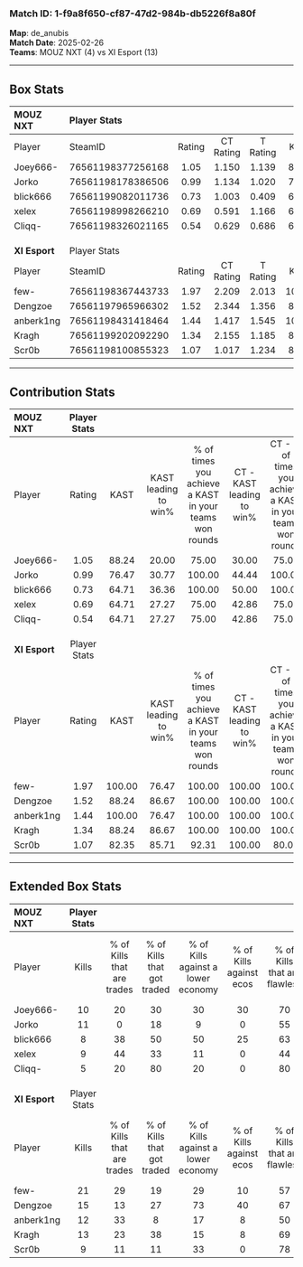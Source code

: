 ### Match ID: 1-f9a8f650-cf87-47d2-984b-db5226f8a80f  
**Map**: de_anubis  
**Match Date**: 2025-02-26  
**Teams**: MOUZ NXT (4) vs XI Esport (13)  

---  

## Box Stats  

| **MOUZ NXT**  | Player Stats      |        |           |          |        |       |       |         |        |      |     |
| :- | :- | :-: | :-: | :-: | :-: | :-: | :-: | :-: | :-: | :-: | :-: |
| Player        | SteamID           | Rating | CT Rating | T Rating |  KAST  |  ADR  | Kills | Assists | Deaths | K/D  | HS% |
| Joey666-      | 76561198377256168 |  1.05  |   1.150   |  1.139   | 88.24  | 65.2  |  10   |    1    |   12   | 0.83 | 50  |
| Jorko         | 76561198178386506 |  0.99  |   1.134   |  1.020   | 76.47  | 61.7  |  11   |    3    |   13   | 0.85 | 63  |
| blick666      | 76561199082011736 |  0.73  |   1.003   |  0.409   | 64.71  | 65.4  |   8   |    4    |   14   | 0.57 | 62  |
| xelex         | 76561198998266210 |  0.69  |   0.591   |  1.166   | 64.71  | 54.9  |   9   |    5    |   16   | 0.56 | 66  |
| Cliqq-        | 76561198326021165 |  0.54  |   0.629   |  0.686   | 64.71  | 58.2  |   5   |    6    |   15   | 0.33 | 60  |
|               |                   |        |           |          |        |       |       |         |        |      |     |
|               |                   |        |           |          |        |       |       |         |        |      |     |
|               |                   |        |           |          |        |       |       |         |        |      |     |
| **XI Esport** | Player Stats      |        |           |          |        |       |       |         |        |      |     |
| Player        | SteamID           | Rating | CT Rating | T Rating |  KAST  |  ADR  | Kills | Assists | Deaths | K/D  | HS% |
| few-          | 76561198367443733 |  1.97  |   2.209   |  2.013   | 100.00 | 100.9 |  21   |    2    |   7    | 3.00 | 52  |
| Dengzoe       | 76561197965966302 |  1.52  |   2.344   |  1.356   | 88.24  | 103.7 |  15   |    6    |   10   | 1.50 | 46  |
| anberk1ng     | 76561198431418464 |  1.44  |   1.417   |  1.545   | 100.00 | 77.2  |  12   |    2    |   7    | 1.71 | 58  |
| Kragh         | 76561199202092290 |  1.34  |   2.155   |  1.185   | 88.24  | 78.4  |  13   |    7    |   10   | 1.30 | 84  |
| Scr0b         | 76561198100855323 |  1.07  |   1.017   |  1.234   | 82.35  | 64.8  |   9   |    5    |   9    | 1.00 | 22  |
---  

## Contribution Stats  

| **MOUZ NXT**  | Player Stats |        |                      |                                                        |                           |                                                             |                          |                                                            |
| :- | :-: | :-: | :-: | :-: | :-: | :-: | :-: | :-: |
| Player        |    Rating    |  KAST  | KAST leading to win% | % of times you achieve a KAST in your teams won rounds | CT - KAST leading to win% | CT - % of times you achieve a KAST in your teams won rounds | T - KAST leading to win% | T - % of times you achieve a KAST in your teams won rounds |
| Joey666-      |     1.05     | 88.24  |        20.00         |                         75.00                          |           30.00           |                            75.00                            |           0.00           |                            0.00                            |
| Jorko         |     0.99     | 76.47  |        30.77         |                         100.00                         |           44.44           |                           100.00                            |           0.00           |                            0.00                            |
| blick666      |     0.73     | 64.71  |        36.36         |                         100.00                         |           50.00           |                           100.00                            |           0.00           |                            0.00                            |
| xelex         |     0.69     | 64.71  |        27.27         |                         75.00                          |           42.86           |                            75.00                            |           0.00           |                            0.00                            |
| Cliqq-        |     0.54     | 64.71  |        27.27         |                         75.00                          |           42.86           |                            75.00                            |           0.00           |                            0.00                            |
|               |              |        |                      |                                                        |                           |                                                             |                          |                                                            |
|               |              |        |                      |                                                        |                           |                                                             |                          |                                                            |
|               |              |        |                      |                                                        |                           |                                                             |                          |                                                            |
| **XI Esport** | Player Stats |        |                      |                                                        |                           |                                                             |                          |                                                            |
| Player        |    Rating    |  KAST  | KAST leading to win% | % of times you achieve a KAST in your teams won rounds | CT - KAST leading to win% | CT - % of times you achieve a KAST in your teams won rounds | T - KAST leading to win% | T - % of times you achieve a KAST in your teams won rounds |
| few-          |     1.97     | 100.00 |        76.47         |                         100.00                         |          100.00           |                           100.00                            |          66.67           |                           100.00                           |
| Dengzoe       |     1.52     | 88.24  |        86.67         |                         100.00                         |          100.00           |                           100.00                            |          80.00           |                           100.00                           |
| anberk1ng     |     1.44     | 100.00 |        76.47         |                         100.00                         |          100.00           |                           100.00                            |          66.67           |                           100.00                           |
| Kragh         |     1.34     | 88.24  |        86.67         |                         100.00                         |          100.00           |                           100.00                            |          80.00           |                           100.00                           |
| Scr0b         |     1.07     | 82.35  |        85.71         |                         92.31                          |          100.00           |                            80.00                            |          80.00           |                           100.00                           |
---  

## Extended Box Stats  

| **MOUZ NXT**  | Player Stats |                            |                            |                                    |                         |                              |                                 |        |                             |                                     |                          |                               |                            |
| :- | :-: | :-: | :-: | :-: | :-: | :-: | :-: | :-: | :-: | :-: | :-: | :-: | :-: |
| Player        |    Kills     | % of Kills that are trades | % of Kills that got traded | % of Kills against a lower economy | % of Kills against ecos | % of Kills that are flawless | % of Kills that are close duels | Deaths | % of Deaths that get traded | % of Deaths against a lower economy | % of Deaths against ecos | % of Deaths that are flawless | % of Deaths that are close |
| Joey666-      |      10      |             20             |             30             |                 30                 |           30            |              70              |                0                |   12   |             25              |                  0                  |            0             |              58               |             8              |
| Jorko         |      11      |             0              |             18             |                 9                  |            0            |              55              |               18                |   13   |             23              |                 15                  |            8             |              77               |             8              |
| blick666      |      8       |             38             |             50             |                 50                 |           25            |              63              |                0                |   14   |             21              |                  7                  |            7             |              64               |             14             |
| xelex         |      9       |             44             |             33             |                 11                 |            0            |              44              |               11                |   16   |             13              |                 13                  |            6             |              69               |             13             |
| Cliqq-        |      5       |             20             |             80             |                 20                 |            0            |              80              |                0                |   15   |             27              |                 13                  |            7             |              53               |             7              |
|               |              |                            |                            |                                    |                         |                              |                                 |        |                             |                                     |                          |                               |                            |
|               |              |                            |                            |                                    |                         |                              |                                 |        |                             |                                     |                          |                               |                            |
|               |              |                            |                            |                                    |                         |                              |                                 |        |                             |                                     |                          |                               |                            |
| **XI Esport** | Player Stats |                            |                            |                                    |                         |                              |                                 |        |                             |                                     |                          |                               |                            |
| Player        |    Kills     | % of Kills that are trades | % of Kills that got traded | % of Kills against a lower economy | % of Kills against ecos | % of Kills that are flawless | % of Kills that are close duels | Deaths | % of Deaths that get traded | % of Deaths against a lower economy | % of Deaths against ecos | % of Deaths that are flawless | % of Deaths that are close |
| few-          |      21      |             29             |             19             |                 29                 |           10            |              57              |                5                |   7    |             43              |                 29                  |            0             |              43               |             14             |
| Dengzoe       |      15      |             13             |             27             |                 73                 |           40            |              67              |               20                |   10   |             40              |                 30                  |            10            |              50               |             20             |
| anberk1ng     |      12      |             33             |             8              |                 17                 |            8            |              50              |                8                |   7    |             29              |                 29                  |            0             |              57               |             0              |
| Kragh         |      13      |             23             |             38             |                 15                 |            8            |              69              |                8                |   10   |             40              |                 30                  |            0             |              60               |             0              |
| Scr0b         |      9       |             11             |             11             |                 33                 |            0            |              78              |               11                |   9    |             33              |                 44                  |            11            |              89               |             0              |
